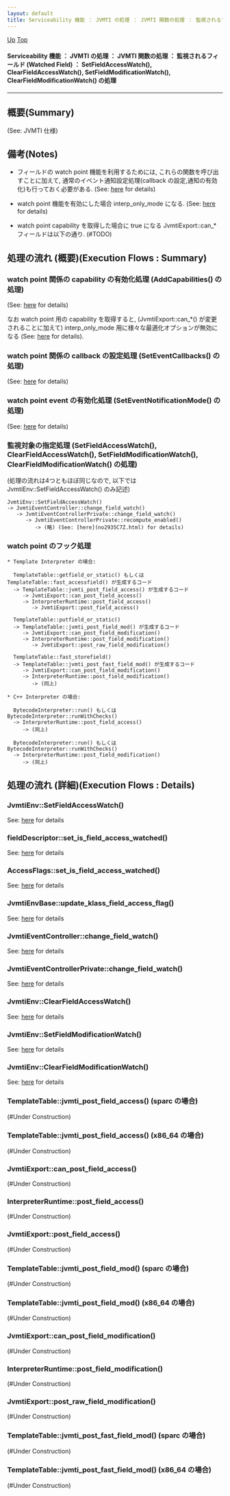 ```yaml
---
layout: default
title: Serviceability 機能 ： JVMTI の処理 ： JVMTI 関数の処理 ： 監視されるフィールド (Watched Field) ： SetFieldAccessWatch(), ClearFieldAccessWatch(), SetFieldModificationWatch(), ClearFieldModificationWatch() の処理  
---
```

[Up](no-MaF_wEn.html) [Top](../index.html)

#### Serviceability 機能 ： JVMTI の処理 ： JVMTI 関数の処理 ： 監視されるフィールド (Watched Field) ： SetFieldAccessWatch(), ClearFieldAccessWatch(), SetFieldModificationWatch(), ClearFieldModificationWatch() の処理  

--- 
## 概要(Summary)
(See: JVMTI 仕様)

## 備考(Notes)
* フィールドの watch point 機能を利用するためには,
  これらの関数を呼び出すことに加えて,
  通常のイベント通知設定処理(callback の設定,通知の有効化)も行っておく必要がある. (See: [here](no2935C7Z.html) for details)

* watch point 機能を有効にした場合 interp_only_mode になる. (See: [here](no3059eFS.html) for details)

* watch point capability を取得した場合に true になる JvmtiExport::can_* フィールドは以下の通り. (#TODO)


## 処理の流れ (概要)(Execution Flows : Summary)
### watch point 関係の capability の有効化処理 (AddCapabilities() の処理)
(See: [here](no2935trw.html) for details)

なお watch point 用の capability を取得すると,
(JvmtiExport::can_*() が変更されることに加えて)
interp_only_mode 用に様々な最適化オプションが無効になる (See: [here](no3059eFS.html) for details).

### watch point 関係の callback の設定処理 (SetEventCallbacks() の処理)
(See: [here](no2935C7Z.html) for details)

### watch point event の有効化処理 (SetEventNotificationMode() の処理)
(See: [here](no2935C7Z.html) for details)

### 監視対象の指定処理 (SetFieldAccessWatch(), ClearFieldAccessWatch(), SetFieldModificationWatch(), ClearFieldModificationWatch() の処理)
(処理の流れは4つともほぼ同じなので, 以下では JvmtiEnv::SetFieldAccessWatch() のみ記述)

```
JvmtiEnv::SetFieldAccessWatch()
-> JvmtiEventController::change_field_watch()
   -> JvmtiEventControllerPrivate::change_field_watch()
      -> JvmtiEventControllerPrivate::recompute_enabled()
         -> (略) (See: [here](no2935C7Z.html) for details)
```

### watch point のフック処理
```
* Template Interpreter の場合:

  TemplateTable::getfield_or_static() もしくは TemplateTable::fast_accessfield() が生成するコード
  -> TemplateTable::jvmti_post_field_access() が生成するコード
     -> JvmtiExport::can_post_field_access()
     -> InterpreterRuntime::post_field_access()
        -> JvmtiExport::post_field_access()

  TemplateTable::putfield_or_static()
  -> TemplateTable::jvmti_post_field_mod() が生成するコード
     -> JvmtiExport::can_post_field_modification()
     -> InterpreterRuntime::post_field_modification()
        -> JvmtiExport::post_raw_field_modification()

  TemplateTable::fast_storefield()
  -> TemplateTable::jvmti_post_fast_field_mod() が生成するコード
     -> JvmtiExport::can_post_field_modification()
     -> InterpreterRuntime::post_field_modification()
        -> (同上)

* C++ Interpreter の場合:

  BytecodeInterpreter::run() もしくは BytecodeInterpreter::runWithChecks()
  -> InterpreterRuntime::post_field_access()
     -> (同上)

  BytecodeInterpreter::run() もしくは BytecodeInterpreter::runWithChecks()
  -> InterpreterRuntime::post_field_modification()
     -> (同上)
```


## 処理の流れ (詳細)(Execution Flows : Details)
### JvmtiEnv::SetFieldAccessWatch()
See: [here](no2935bJV.html) for details
### fieldDescriptor::set_is_field_access_watched()
See: [here](no2935Pyt.html) for details
### AccessFlags::set_is_field_access_watched()
See: [here](no2935c8z.html) for details
### JvmtiEnvBase::update_klass_field_access_flag()
See: [here](no2935oaP.html) for details
### JvmtiEventController::change_field_watch()
See: [here](no2935OGD.html) for details
### JvmtiEventControllerPrivate::change_field_watch()
See: [here](no2935bQJ.html) for details

### JvmtiEnv::ClearFieldAccessWatch()
See: [here](no2935oTb.html) for details
### JvmtiEnv::SetFieldModificationWatch()
See: [here](no29351dh.html) for details
### JvmtiEnv::ClearFieldModificationWatch()
See: [here](no2935Con.html) for details

### TemplateTable::jvmti_post_field_access() (sparc の場合)
(#Under Construction)
### TemplateTable::jvmti_post_field_access() (x86_64 の場合)
(#Under Construction)
### JvmtiExport::can_post_field_access()
(#Under Construction)
### InterpreterRuntime::post_field_access()
(#Under Construction)
### JvmtiExport::post_field_access()
(#Under Construction)

### TemplateTable::jvmti_post_field_mod() (sparc の場合)
(#Under Construction)
### TemplateTable::jvmti_post_field_mod() (x86_64 の場合)
(#Under Construction)
### JvmtiExport::can_post_field_modification()
(#Under Construction)
### InterpreterRuntime::post_field_modification()
(#Under Construction)
### JvmtiExport::post_raw_field_modification()
(#Under Construction)

### TemplateTable::jvmti_post_fast_field_mod() (sparc の場合)
(#Under Construction)
### TemplateTable::jvmti_post_fast_field_mod() (x86_64 の場合)
(#Under Construction)







